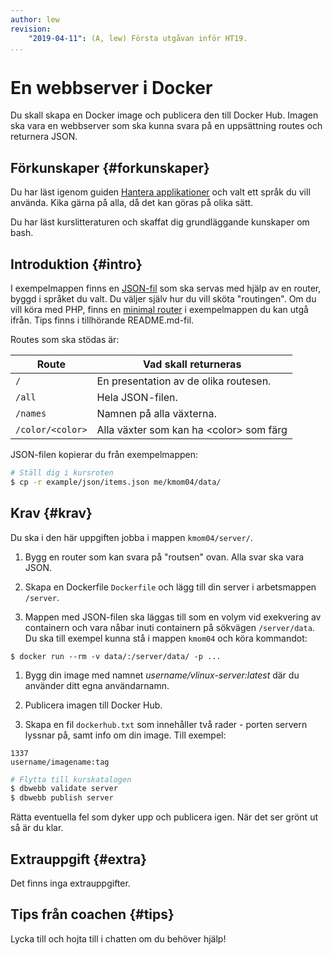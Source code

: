 ```yaml
---
author: lew
revision:
    "2019-04-11": (A, lew) Första utgåvan inför HT19.
...
```

En webbserver i Docker
===================================

Du skall skapa en Docker image och publicera den till Docker Hub.
Imagen ska vara en webbserver som ska kunna svara på en uppsättning routes och returnera JSON.

<!--more-->



Förkunskaper {#forkunskaper}
-----------------------

Du har läst igenom guiden [Hantera applikationer](guide/docker/hantera-applikationer) och valt ett språk du vill använda. Kika gärna på alla, då det kan göras på olika sätt.

Du har läst kurslitteraturen och skaffat dig grundläggande kunskaper om bash.



Introduktion {#intro}
-----------------------

I exempelmappen finns en [JSON-fil](https://github.com/dbwebb-se/vlinux/tree/master/example/json) som ska servas med hjälp av en router, byggd i språket du valt. Du väljer själv hur du vill sköta "routingen". Om du vill köra med PHP, finns en [minimal router](https://github.com/dbwebb-se/vlinux/tree/master/example/php-router) i exempelmappen du kan utgå ifrån. Tips finns i tillhörande README.md-fil.

Routes som ska stödas är:

| Route                 | Vad skall returneras                            |
|-----------------------|-------------------------------------------------|
| `/`                   | En presentation av de olika routesen.           |
| `/all`                | Hela JSON-filen.                                |
| `/names`              | Namnen på alla växterna.                        |
| `/color/<color>`      | Alla växter som kan ha &lt;color&gt; som färg   |

JSON-filen kopierar du från exempelmappen:

```bash
# Ställ dig i kursroten
$ cp -r example/json/items.json me/kmom04/data/
```

Krav {#krav}
-----------------------

Du ska i den här uppgiften jobba i mappen `kmom04/server/`.

1. Bygg en router som kan svara på "routsen" ovan. Alla svar ska vara JSON.

1. Skapa en Dockerfile `Dockerfile` och lägg till din server i arbetsmappen `/server`.

1. Mappen med JSON-filen ska läggas till som en volym vid exekvering av containern och vara nåbar inuti containern på sökvägen `/server/data`. Du ska till exempel kunna stå i mappen `kmom04` och köra kommandot:

```
$ docker run --rm -v data/:/server/data/ -p ...
```

1. Bygg din image med namnet *username/vlinux-server:latest* där du använder ditt egna användarnamn.

1. Publicera imagen till Docker Hub.

1. Skapa en fil `dockerhub.txt` som innehåller två rader - porten servern lyssnar på, samt info om din image. Till exempel:  
```
1337
username/imagename:tag
```

<!-- 1. Skapa ett exekverbart script `script/kmom04.bash` som kör din kontainer med rätt namn och tagg. Tänk på att lägga till volymen här. Servern ska vara nåbar via webbläsaren på porten `8080`. -->



```bash
# Flytta till kurskatalogen
$ dbwebb validate server
$ dbwebb publish server
```

Rätta eventuella fel som dyker upp och publicera igen. När det ser grönt ut så är du klar.  



Extrauppgift {#extra}
-----------------------

Det finns inga extrauppgifter.



Tips från coachen {#tips}
-----------------------

Lycka till och hojta till i chatten om du behöver hjälp!
